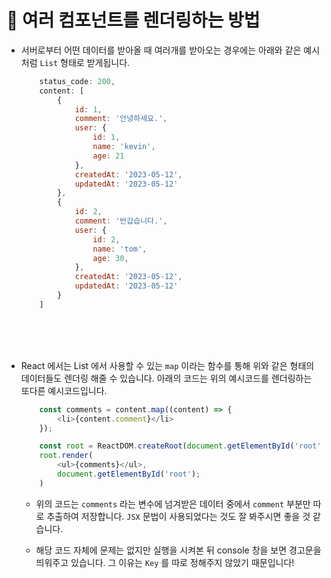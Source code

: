 # 🔔 여러 컴포넌트를 렌더링하는 방법

- 서버로부터 어떤 데이터를 받아올 때 여러개를 받아오는 경우에는 아래와 같은 예시처럼 `List` 형태로 받게됩니다.
    ```js
        status_code: 200,
        content: [
            {
                id: 1,
                comment: '안녕하세요.',
                user: {
                    id: 1,
                    name: 'kevin',
                    age: 21
                },
                createdAt: '2023-05-12',
                updatedAt: '2023-05-12'
            },
            {
                id: 2,
                comment: '반갑습니다.',
                user: {
                    id: 2,
                    name: 'tom',
                    age: 30,
                },
                createdAt: '2023-05-12',
                updatedAt: '2023-05-12'
            }
        ]
    ```
    <br/><br/><br/>

- React 에서는 List 에서 사용할 수 있는 `map` 이라는 함수를 통해 위와 같은 형태의 데이터들도 렌더링 해줄 수 있습니다. 아래의 코드는 위의 예시코드를 렌더링하는 또다른 예시코드입니다.
    ```js
        const comments = content.map((content) => {
            <li>{content.comment}</li>
        });

        const root = ReactDOM.createRoot(document.getElementById('root'));
        root.render(
            <ul>{comments}</ul>,
            document.getElementById('root');
        )
    ```
    - 위의 코드는 `comments` 라는 변수에 넘겨받은 데이터 중에서 `comment` 부분만 따로 추출하여 저장합니다. `JSX` 문법이 사용되었다는 것도 잘 봐주시면 좋을 것 같습니다. 

    - 해당 코드 자체에 문제는 없지만 실행을 시켜본 뒤 console 창을 보면 경고문을 띄워주고 있습니다. 그 이유는 `Key` 를 따로 정해주지 않았기 때문입니다!